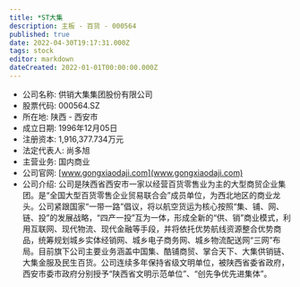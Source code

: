 ```yaml
---
title: *ST大集
description: 主板 - 百货 - 000564
published: true
date: 2022-04-30T19:17:31.000Z
tags: stock
editor: markdown
dateCreated: 2022-01-01T00:00:00.000Z
---
```


- 公司名称: 供销大集集团股份有限公司
- 股票代码: 000564.SZ
- 所在地: 陕西 - 西安市
- 成立日期: 1996年12月05日
- 注册资本: 1,916,377.734万元
- 法定代表人: 尚多旭
- 主营业务: 国内商业
- 公司官网: [www.gongxiaodaji.com](www.gongxiaodaji.com)
- 公司介绍: 公司是陕西省西安市一家以经营百货零售业为主的大型商贸企业集团。是“全国大型百货零售企业贸易联合会”成员单位，为西北地区的商业龙头。公司紧跟国家“一带一路”倡议，将以航空货运为核心按照“集、铺、网、链、投”的发展战略，“四产一投”互为一体，形成全新的“供、销”商业模式，利用互联网、现代物流、现代金融等手段，并将依托优势航线资源整合优势商品，统筹规划城乡实体经销网、城乡电子商务网、城乡物流配送网“三网”布局。目前旗下公司主要业务涵盖中国集、酷铺商贸、掌合天下、大集供销链、大集金服及民生百货。公司连续多年保持省级文明单位，被陕西省委省政府，西安市委市政府分别授予“陕西省文明示范单位”、“创先争优先进集体”。


